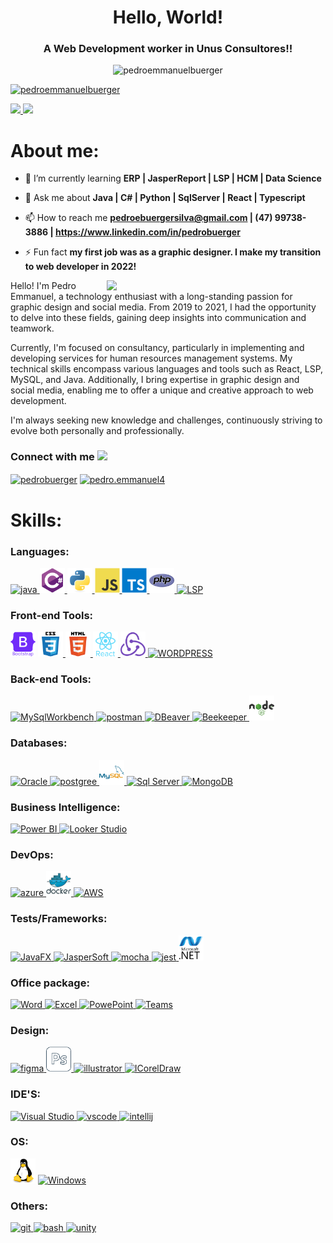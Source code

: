 <h1 align="center">Hello, World!</h1>
<h3 align="center">A Web Development worker in Unus Consultores!!</h3>
<p align="center"> <img src="https://komarev.com/ghpvc/?username=pedroemmanuelbuerger&label=Profile%20views&color=0e75b6&style=flat" alt="pedroemmanuelbuerger" /> </p>
 <p align="left"> <a href="https://github.com/ryo-ma/github-profile-trophy" ><img  src="https://github-profile-trophy.vercel.app/?username=pedroemmanuelbuerger&theme=dracula&rank=S,AAA,AA,A,B,C&margin-w=15&margin-h=15&no-bg=true" alt="pedroemmanuelbuerger" /></a> </p>
<div align="left">
  <a href="https://github.com/PedroEmmanuelBuerger">
  <img height="165em"src="https://github-readme-stats.vercel.app/api?username=PedroEmmanuelBuerger&show_icons=true&theme=dracula&include_all_commits=true&count_private=false"/>
  <img height="165em"src="https://github-readme-stats.vercel.app/api/top-langs/?username=PedroEmmanuelBuerger&layout=compact&langs_count=7&theme=dracula"/>
  </a>
</div>
<h1>About me:</h1>

   
- 🌱 I’m currently learning **ERP | JasperReport | LSP | HCM | Data Science**

- 💬 Ask me about **Java  | C# | Python | SqlServer | React | Typescript**

- 📫 How to reach me **pedroebuergersilva@gmail.com | (47) 99738-3886 | https://www.linkedin.com/in/pedrobuerger**

- ⚡ Fun fact **my first job was as a graphic designer. I make my transition to web developer in 2022!**


<p>
<img align="right" width="350" src="https://media0.giphy.com/media/wLNuW1tCKRiPmDV5Y4/giphy.gif?cid=ecf05e47fe812azlor7r1ju8811uqp9p9lre3ytf6el9dfw1&ep=v1_gifs_related&rid=giphy.gif&ct=g" />
Hello! I'm Pedro Emmanuel, a technology enthusiast with a long-standing passion for graphic design and social media. From 2019 to 2021, I had the opportunity to delve into these fields, gaining deep insights into communication and teamwork.

Currently, I'm focused on consultancy, particularly in implementing and developing services for human resources management systems. My technical skills encompass various languages and tools such as React, LSP, MySQL, and Java. Additionally, I bring expertise in graphic design and social media, enabling me to offer a unique and creative approach to web development.

I'm always seeking new knowledge and challenges, continuously striving to evolve both personally and professionally.
</p>
<h3 align="left">Connect with me <img src='https://raw.githubusercontent.com/ShahriarShafin/ShahriarShafin/main/Assets/handshake.gif' width="80" /></h3>

<p align="left">
<a href="https://linkedin.com/in/pedrobuerger" target="blank"><img align="center" src="https://raw.githubusercontent.com/rahuldkjain/github-profile-readme-generator/master/src/images/icons/Social/linked-in-alt.svg" alt="pedrobuerger" height="40" width="30" /></a>
<a href="https://fb.com/pedro.emmanuel4" target="blank"><img align="center" src="https://raw.githubusercontent.com/rahuldkjain/github-profile-readme-generator/master/src/images/icons/Social/facebook.svg" alt="pedro.emmanuel4" height="40" width="30" /></a>
</p>
<h1> Skills:</h1>
<h3 align="left">Languages:</h3>
<p align="left"> <a href="https://www.w3schools.com/java/" target="_blank" rel="noreferrer"> <img src="https://th.bing.com/th/id/R.52e7a28e491a1e2e67dd7e379cf48f22?rik=rg%2f9kouWx5eTvA&riu=http%3a%2f%2fwww.hdicon.com%2fwp-content%2fuploads%2f2010%2f07%2fjava.png&ehk=2MC1ssMtTwUnHSIEupf3IgclqZOw3AzMdrD3NXWXJ50%3d&risl=&pid=ImgRaw&r=0" alt="java" width="40" height="40"/> </a><a href="https://www.w3schools.com/cs/" target="_blank" rel="noreferrer"> <img src="https://raw.githubusercontent.com/devicons/devicon/master/icons/csharp/csharp-original.svg" alt="csharp" width="40" height="40"/> </a> <a href="https://www.python.org" target="_blank" rel="noreferrer"> <img src="https://raw.githubusercontent.com/devicons/devicon/master/icons/python/python-original.svg" alt="python" width="40" height="40"/> </a>  <a href="https://developer.mozilla.org/en-US/docs/Web/JavaScript" target="_blank" rel="noreferrer"> <img src="https://raw.githubusercontent.com/devicons/devicon/master/icons/javascript/javascript-original.svg" alt="javascript" width="40" height="40"/> </a>  <a href="https://www.typescriptlang.org/" target="_blank" rel="noreferrer"> <img src="https://raw.githubusercontent.com/devicons/devicon/master/icons/typescript/typescript-original.svg" alt="typescript" width="40" height="40"/>  </a>  <a href="https://www.php.net" target="_blank" rel="noreferrer"> <img src="https://raw.githubusercontent.com/devicons/devicon/master/icons/php/php-original.svg" alt="php" width="40" height="40"/> </a>  <a href="https://documentacao.senior.com.br/tecnologia/6.2.35/index.htm#lsp/sintaxe-de-comandos-e-operadores.htm%3FTocPath%3DTecnologia%7CFerramentas%2520de%2520Apoio%7CLSP%2520-%2520Linguagem%2520Senior%2520de%2520Programa%25C3%25A7%25C3%25A3o%7C_____1" target="_blank" rel="noreferrer"> <img src="https://avatars2.githubusercontent.com/u/15125392?s=200&v=4" alt="LSP" width="40" height="40"/> </a> </p>
<h3 align="left">Front-end Tools:</h3>
<p align="left">  <img src="https://raw.githubusercontent.com/devicons/devicon/master/icons/bootstrap/bootstrap-plain-wordmark.svg" alt="bootstrap" width="40" height="40"/> </a> <a href="https://www.w3schools.com/css/" target="_blank" rel="noreferrer"> <img src="https://raw.githubusercontent.com/devicons/devicon/master/icons/css3/css3-original-wordmark.svg" alt="css3" width="40" height="40"/> </a>  <a href="https://www.w3.org/html/" target="_blank" rel="noreferrer"> <img src="https://raw.githubusercontent.com/devicons/devicon/master/icons/html5/html5-original-wordmark.svg" alt="html5" width="40" height="40"/> </a> <a href="https://reactjs.org/" target="_blank" rel="noreferrer"> <img src="https://raw.githubusercontent.com/devicons/devicon/master/icons/react/react-original-wordmark.svg" alt="react" width="40" height="40"/> </a> <a href="https://redux.js.org" target="_blank" rel="noreferrer"> <img src="https://raw.githubusercontent.com/devicons/devicon/master/icons/redux/redux-original.svg" alt="redux" width="40" height="40"/>   </a>
<a href="https://wordpress.com/" target="_blank" rel="noreferrer"> <img src="https://upload.wikimedia.org/wikipedia/commons/9/93/Wordpress_Blue_logo.png" alt="WORDPRESS" width="40" height="40"/>   </a>
 </p>
<h3 align="left">Back-end Tools:</h3>
<p align="left"><a href="https://www.mysql.com/products/workbench/" target="_blank" rel="noreferrer"> <img src="https://www.michaelstults.com/wp-content/uploads/2014/10/MySQLWorkbench.png" alt="MySqlWorkbench" width="40" height="40"/> </a> <a href="https://www.postman.com/" target="_blank" rel="noreferrer"> <img src="https://www.vectorlogo.zone/logos/getpostman/getpostman-icon.svg" alt="postman" width="40" height="40"/> </a> <a href="https://dbeaver.io/" target="_blank" rel="noreferrer"> <img src="https://handwiki.org/wiki/images/thumb/b/b5/DBeaver_logo.svg/1200px-DBeaver_logo.svg.png" alt="DBeaver" width="40" height="40"/> </a><a href="https://www.beekeeperstudio.io/" target="_blank" rel="noreferrer"> <img src="https://avatars.githubusercontent.com/u/53234021?v=4" alt="Beekeeper" width="40" height="40"/> </a><a href="https://nodejs.org" target="_blank" rel="noreferrer"> <img src="https://raw.githubusercontent.com/devicons/devicon/master/icons/nodejs/nodejs-original-wordmark.svg" alt="nodejs" width="40" height="40"/> </a> </p>
<h3 align="left">Databases:</h3>
<p align="left"><a href="https://www.oracle.com/" target="_blank" rel="noreferrer"> <img src="https://www.gesif.com.br/wp-content/uploads/2021/05/Oracle-logo.png" alt="Oracle" width="40" height="40"/> </a>
<a href="https://www.postgresql.org/" target="_blank" rel="noreferrer"> <img src="https://brandlogos.net/wp-content/uploads/2021/11/postgresql-logo.png" alt="postgree" width="40" height="40"/> </a> <a href="https://www.mysql.com/" target="_blank" rel="noreferrer"> <img src="https://raw.githubusercontent.com/devicons/devicon/master/icons/mysql/mysql-original-wordmark.svg" alt="mysql" width="40" height="40"/> </a>
<a href="https://learn.microsoft.com/en-us/sql/sql-server/?view=sql-server-ver16" target="_blank" rel="noreferrer"> <img src="https://www.svgrepo.com/show/303229/microsoft-sql-server-logo.svg" alt="Sql Server" width="40" height="40"/> </a>
 <a href="https://www.mongodb.com/pt-br/lp/cloud/atlas/try4?utm_source=bing&utm_campaign=search_bs_pl_evergreen_atlas_core_prosp-brand_gic-null_amers-br_ps-all_desktop_eng_lead&utm_term=mongodb%20com&utm_medium=cpc_paid_search&utm_ad=e&utm_ad_campaign_id=415204511&adgroup=1209463260064162&msclkid=03b5d9fe8c341214a95cbf7c005f1de2?utm_source=bing&utm_campaign=search_bs_pl_evergreen_atlas_core_prosp-brand_gic-null_amers-br_ps-all_desktop_eng_lead&utm_term=mongodb%20com&utm_medium=cpc_paid_search&utm_ad=e&utm_ad_campaign_id=415204511&adgroup=1209463260064162&msclkid=03b5d9fe8c341214a95cbf7c005f1de2" target="_blank" rel="noreferrer"> <img src="https://www.svgrepo.com/show/354090/mongodb.svg" alt="MongoDB" width="40" height="40"/> </a> </p>
<h3 align="left">Business Intelligence:</h3>
<p align="left"> <a href=https://app.powerbi.com/" target="_blank" rel="noreferrer"> <img src="https://upload.wikimedia.org/wikipedia/commons/thumb/c/cf/New_Power_BI_Logo.svg/1200px-New_Power_BI_Logo.svg.png" alt="Power BI" width="40" height="40"/> </a> <a href="https://lookerstudio.google.com/navigation/reporting" target="_blank" rel="noreferrer"> <img src="https://seeklogo.com/images/G/google-looker-logo-B27BD25E4E-seeklogo.com.png" alt="Looker Studio" width="40" height="40"/> </a> </p>
<h3 align="left">DevOps:</h3>
<p align="left"> <a href="https://azure.microsoft.com/en-in/" target="_blank" rel="noreferrer"> <img src="https://www.vectorlogo.zone/logos/microsoft_azure/microsoft_azure-icon.svg" alt="azure" width="40" height="40"/> </a>  <a href="https://getbootstrap.com" target="_blank" rel="noreferrer"> <a href="https://www.docker.com/" target="_blank" rel="noreferrer"> <img src="https://raw.githubusercontent.com/devicons/devicon/master/icons/docker/docker-original-wordmark.svg" alt="docker" width="40" height="40"/> </a> 
<a href="https://aws.amazon.com/pt/" target="_blank" rel="noreferrer"> <img src="https://miro.medium.com/v2/resize:fit:500/1*2STZmGfuaBZEACgUTTJzeg.png" alt="AWS" width="40" height="40"/> </a> </p>
<h3 align="left">Tests/Frameworks:</h3>
<p align="left"> <a href="https://openjfx.io/" target="_blank" rel="noreferrer"> <img src="https://repository-images.githubusercontent.com/400161932/257a8be2-bbf2-4218-a55b-219d819578b2" alt="JavaFX" width="40" height="40"/> </a>  <a href="https://www.jaspersoft.com/products/jaspersoft-community" target="_blank" rel="noreferrer"> <img src="https://miro.medium.com/v2/resize:fit:848/1*278ccGR72lK73_1l0BuKUw.png" alt="JasperSoft" width="40" height="40"/> </a> <a href="https://mochajs.org" target="_blank" rel="noreferrer"> <img src="https://www.vectorlogo.zone/logos/mochajs/mochajs-icon.svg" alt="mocha" width="40" height="40"/> </a>  <a href="https://jestjs.io" target="_blank" rel="noreferrer"> <img src="https://www.vectorlogo.zone/logos/jestjsio/jestjsio-icon.svg" alt="jest" width="40" height="40"/> </a> <a href="https://dotnet.microsoft.com/" target="_blank" rel="noreferrer"> <img src="https://raw.githubusercontent.com/devicons/devicon/master/icons/dot-net/dot-net-original-wordmark.svg" alt="dotnet" width="40" height="40"/> </a> </p>
<h3 align="left">Office package:</h3>
<p align="left"> <a href="https://www.microsoft.com/pt-br/microsoft-365/free-office-online-for-the-web" target="_blank" rel="noreferrer"> <img src="https://clipartcraft.com/images/word-logo-3.png" alt="Word" width="40" height="40"/> </a> <a href="https://www.microsoft.com/pt-br/microsoft-365/free-office-online-for-the-web" target="_blank" rel="noreferrer"> <img src="https://www.svgrepo.com/show/373589/excel.svg" alt="Excel" width="40" height="40"/> </a>  <a href="https://www.microsoft.com/pt-br/microsoft-365/free-office-online-for-the-web" target="_blank" rel="noreferrer"> <img src="https://iconape.com/wp-content/png_logo_vector/power-point-logo.png" alt="PowePoint" width="40" height="40"/> </a> <a href="https://www.microsoft.com/pt-br/microsoft-365/free-office-online-for-the-web" target="_blank" rel="noreferrer"> <img src="https://images.ctfassets.net/2vbtnveccz5s/3Ri387y8Gp6kUcWaTybGsF/322325c61e75987a8715e092caf58f9d/teams_logo.png" alt="Teams" width="40" height="40"/> </a> </p>
<h3 align="left">Design:</h3>
<p align="left"> <a href="https://www.figma.com/" target="_blank" rel="noreferrer"> <img src="https://www.vectorlogo.zone/logos/figma/figma-icon.svg" alt="figma" width="40" height="40"/> </a>  <a href="https://www.photoshop.com/en" target="_blank" rel="noreferrer"> <img src="https://raw.githubusercontent.com/devicons/devicon/master/icons/photoshop/photoshop-line.svg" alt="photoshop" width="40" height="40"/> </a>  <a href="https://www.adobe.com/in/products/illustrator.html" target="_blank" rel="noreferrer"> <img src="https://www.vectorlogo.zone/logos/adobe_illustrator/adobe_illustrator-icon.svg" alt="illustrator" width="40" height="40"/> </a> <a href="https://www.coreldraw.com/br/product/coreldraw/?x-vehicle=ppc_brkws&trial=big&utm_medium=cpc&utm_source=bing&utm_campaign=&utm_term=coreldraw&utm_content=&utm_id=554200941&extensionid={extensionid}&matchtype=e&device=c&devicemodel=&creative=&network=o&placement=&x-target=ppc&promo=ppc&x-source=ppc&msclkid=f20d4f66d06d19e45ef129e45cfe570f" target="_blank" rel="noreferrer"> <img src="https://th.bing.com/th/id/R.8b481763bb54c6c93c532ba2986b83a8?rik=bGl6HqZaKwUkXw&pid=ImgRaw&r=0" alt="ICorelDraw" width="40" height="40"/> </a></p>
<h3 align="left">IDE'S:</h3>
<p align="left">  <a href="https://visualstudio.microsoft.com/pt-br/" target="_blank" rel="noreferrer"> <img src="https://1000logos.net/wp-content/uploads/2020/08/Visual-Studio-Logo.png" alt="Visual Studio" width="40" height="40"/> </a>   <a href="https://code.visualstudio.com/" target="_blank" rel="noreferrer"> <img src="https://th.bing.com/th/id/R.3c4b2ee09c3d91bfa37868c6098969a7?rik=nH8PFQkrBD%2bbOA&pid=ImgRaw&r=0" alt="vscode" width="40" height="40"/> </a> <a href="https://lp.jetbrains.com/intellij-idea-features-promo/?msclkid=998e02493f3e184102d164d367e86fa6&utm_source=bing&utm_medium=cpc&utm_campaign=AMER_en_BR_IDEA_Branded&utm_term=intellij%20IDEA&utm_content=intellij%20idea" target="_blank" rel="noreferrer"> <img src="https://th.bing.com/th/id/R.98865e06d77faca32b3e118df119049e?rik=AU0%2bE0ROLAbnog&riu=http%3a%2f%2flogonoid.com%2fimages%2fintellij-idea-logo.png&ehk=CapqYnZAeX0cbsUWxFNWr913YwdQDC7OFt%2ftIAEb%2fBU%3d&risl=&pid=ImgRaw&r=0" alt="intellij" width="40" height="40"/> </a></p>
<h3 align="left">OS:</h3>
<p align="left"><a href="https://www.linux.org/" target="_blank" rel="noreferrer"> <img src="https://raw.githubusercontent.com/devicons/devicon/master/icons/linux/linux-original.svg" alt="linux" width="40" height="40"/></a> <a href="https://www.microsoft.com/pt-br/windows?msockid=0ea97aaf49d9644118b96e0b48686579&r=1" target="_blank" rel="noreferrer"> <img src="https://th.bing.com/th/id/R.83a0493a82a627aec7fa5eb30bb2294a?rik=eZpR3KQulyyUiQ&riu=http%3a%2f%2fpngimg.com%2fuploads%2fwindows_logos%2fwindows_logos_PNG9.png&ehk=oqATjdeTcHeuGCEfvjaclife0TT%2fP0fwWnYLqaOruPY%3d&risl=&pid=ImgRaw&r=0" alt="Windows" width="40" height="40"/></a> </p>
<h3 align="left">Others:</h3>
<p align="left">  <a href="https://git-scm.com/" target="_blank" rel="noreferrer"> <img src="https://www.vectorlogo.zone/logos/git-scm/git-scm-icon.svg" alt="git" width="40" height="40"/> </a> <a href="https://www.gnu.org/software/bash/" target="_blank" rel="noreferrer"> <img src="https://www.vectorlogo.zone/logos/gnu_bash/gnu_bash-icon.svg" alt="bash" width="40" height="40"/> </a> <a href="https://unity.com/" target="_blank" rel="noreferrer"> <img src="https://www.vectorlogo.zone/logos/unity3d/unity3d-icon.svg" alt="unity" width="40" height="40"/> </a> </p>
